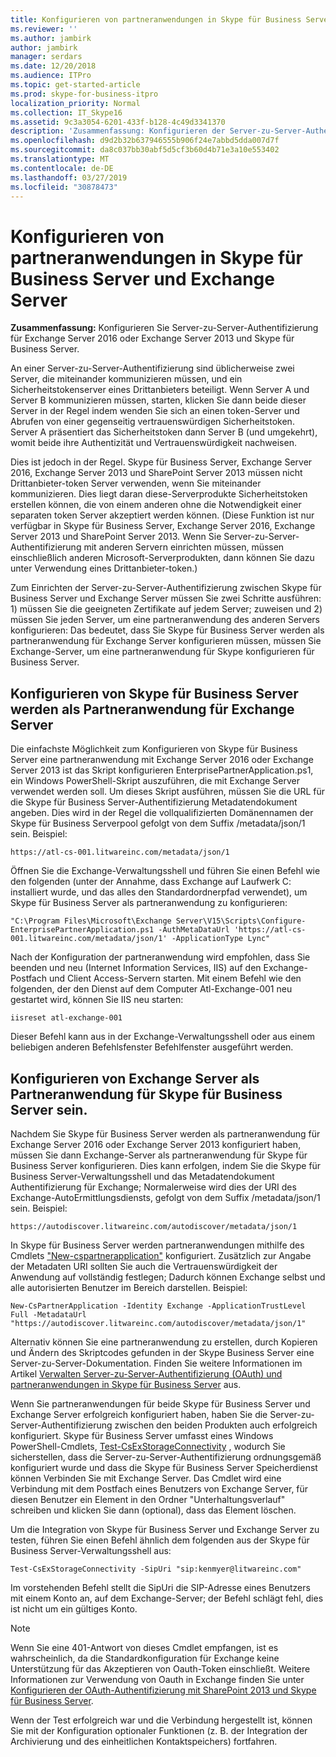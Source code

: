 ```yaml
---
title: Konfigurieren von partneranwendungen in Skype für Business Server 2015 und Exchange Server
ms.reviewer: ''
ms.author: jambirk
author: jambirk
manager: serdars
ms.date: 12/20/2018
ms.audience: ITPro
ms.topic: get-started-article
ms.prod: skype-for-business-itpro
localization_priority: Normal
ms.collection: IT_Skype16
ms.assetid: 9c3a3054-6201-433f-b128-4c49d3341370
description: 'Zusammenfassung: Konfigurieren der Server-zu-Server-Authentifizierung für Exchange Server 2016 oder Exchange Server 2013 und Skype für Business Server.'
ms.openlocfilehash: d9d2b32b637946555b906f24e7abbd5dda007d7f
ms.sourcegitcommit: da8c037bb30abf5d5cf3b60d4b71e3a10e553402
ms.translationtype: MT
ms.contentlocale: de-DE
ms.lasthandoff: 03/27/2019
ms.locfileid: "30878473"
---
```

# <a name="configure-partner-applications-in-skype-for-business-server-and-exchange-server"></a>Konfigurieren von partneranwendungen in Skype für Business Server und Exchange Server
 
**Zusammenfassung:** Konfigurieren Sie Server-zu-Server-Authentifizierung für Exchange Server 2016 oder Exchange Server 2013 und Skype für Business Server.
  
An einer Server-zu-Server-Authentifizierung sind üblicherweise zwei Server, die miteinander kommunizieren müssen, und ein Sicherheitstokenserver eines Drittanbieters beteiligt. Wenn Server A und Server B kommunizieren müssen, starten, klicken Sie dann beide dieser Server in der Regel indem wenden Sie sich an einen token-Server und Abrufen von einer gegenseitig vertrauenswürdigen Sicherheitstoken. Server A präsentiert das Sicherheitstoken dann Server B (und umgekehrt), womit beide ihre Authentizität und Vertrauenswürdigkeit nachweisen.
  
Dies ist jedoch in der Regel. Skype für Business Server, Exchange Server 2016, Exchange Server 2013 und SharePoint Server 2013 müssen nicht Drittanbieter-token Server verwenden, wenn Sie miteinander kommunizieren. Dies liegt daran diese-Serverprodukte Sicherheitstoken erstellen können, die von einem anderen ohne die Notwendigkeit einer separaten token Server akzeptiert werden können. (Diese Funktion ist nur verfügbar in Skype für Business Server, Exchange Server 2016, Exchange Server 2013 und SharePoint Server 2013. Wenn Sie Server-zu-Server-Authentifizierung mit anderen Servern einrichten müssen, müssen einschließlich anderen Microsoft-Serverprodukten, dann können Sie dazu unter Verwendung eines Drittanbieter-token.)
  
Zum Einrichten der Server-zu-Server-Authentifizierung zwischen Skype für Business Server und Exchange Server müssen Sie zwei Schritte ausführen: 1) müssen Sie die geeigneten Zertifikate auf jedem Server; zuweisen und 2) müssen Sie jeden Server, um eine partneranwendung des anderen Servers konfigurieren: Das bedeutet, dass Sie Skype für Business Server werden als partneranwendung für Exchange Server konfigurieren müssen, müssen Sie Exchange-Server, um eine partneranwendung für Skype konfigurieren für Business Server.
  
## <a name="configuring-skype-for-business-server-to-be-a-partner-application-for-exchange-server"></a>Konfigurieren von Skype für Business Server werden als Partneranwendung für Exchange Server

Die einfachste Möglichkeit zum Konfigurieren von Skype für Business Server eine partneranwendung mit Exchange Server 2016 oder Exchange Server 2013 ist das Skript konfigurieren EnterprisePartnerApplication.ps1, ein Windows PowerShell-Skript auszuführen, die mit Exchange Server verwendet werden soll. Um dieses Skript ausführen, müssen Sie die URL für die Skype für Business Server-Authentifizierung Metadatendokument angeben. Dies wird in der Regel die vollqualifizierten Domänennamen der Skype für Business Serverpool gefolgt von dem Suffix /metadata/json/1 sein. Beispiel:
  
```
https://atl-cs-001.litwareinc.com/metadata/json/1
```

Öffnen Sie die Exchange-Verwaltungsshell und führen Sie einen Befehl wie den folgenden (unter der Annahme, dass Exchange auf Laufwerk C: installiert wurde, und das alles den Standardordnerpfad verwendet), um Skype für Business Server als partneranwendung zu konfigurieren:
  
```
"C:\Program Files\Microsoft\Exchange Server\V15\Scripts\Configure-EnterprisePartnerApplication.ps1 -AuthMetaDataUrl 'https://atl-cs-001.litwareinc.com/metadata/json/1' -ApplicationType Lync"
```

Nach der Konfiguration der partneranwendung wird empfohlen, dass Sie beenden und neu (Internet Information Services, IIS) auf den Exchange-Postfach und Client Access-Servern starten. Mit einem Befehl wie den folgenden, der den Dienst auf dem Computer Atl-Exchange-001 neu gestartet wird, können Sie IIS neu starten:
  
```
iisreset atl-exchange-001
```

Dieser Befehl kann aus in der Exchange-Verwaltungsshell oder aus einem beliebigen anderen Befehlsfenster Befehlfenster ausgeführt werden.
  
## <a name="configuring-exchange-server-to-be-a-partner-application-for-skype-for-business-server"></a>Konfigurieren von Exchange Server als Partneranwendung für Skype für Business Server sein.

Nachdem Sie Skype für Business Server werden als partneranwendung für Exchange Server 2016 oder Exchange Server 2013 konfiguriert haben, müssen Sie dann Exchange-Server als partneranwendung für Skype für Business Server konfigurieren. Dies kann erfolgen, indem Sie die Skype für Business Server-Verwaltungsshell und das Metadatendokument Authentifizierung für Exchange; Normalerweise wird dies der URI des Exchange-AutoErmittlungsdiensts, gefolgt von dem Suffix /metadata/json/1 sein. Beispiel:
  
```
https://autodiscover.litwareinc.com/autodiscover/metadata/json/1
```

In Skype für Business Server werden partneranwendungen mithilfe des Cmdlets ["New-cspartnerapplication"](https://docs.microsoft.com/powershell/module/skype/new-cspartnerapplication?view=skype-ps) konfiguriert. Zusätzlich zur Angabe der Metadaten URI sollten Sie auch die Vertrauenswürdigkeit der Anwendung auf vollständig festlegen; Dadurch können Exchange selbst und alle autorisierten Benutzer im Bereich darstellen. Beispiel:
  
```
New-CsPartnerApplication -Identity Exchange -ApplicationTrustLevel Full -MetadataUrl "https://autodiscover.litwareinc.com/autodiscover/metadata/json/1"
```

Alternativ können Sie eine partneranwendung zu erstellen, durch Kopieren und Ändern des Skriptcodes gefunden in der Skype Business Server eine Server-zu-Server-Dokumentation. Finden Sie weitere Informationen im Artikel [Verwalten Server-zu-Server-Authentifizierung (OAuth) und partneranwendungen in Skype für Business Server](../../manage/authentication/server-to-server-and-partner-applications.md) aus.
  
Wenn Sie partneranwendungen für beide Skype für Business Server und Exchange Server erfolgreich konfiguriert haben, haben Sie die Server-zu-Server-Authentifizierung zwischen den beiden Produkten auch erfolgreich konfiguriert. Skype für Business Server umfasst eines Windows PowerShell-Cmdlets, [Test-CsExStorageConnectivity](https://docs.microsoft.com/powershell/module/skype/test-csexstorageconnectivity?view=skype-ps) , wodurch Sie sicherstellen, dass die Server-zu-Server-Authentifizierung ordnungsgemäß konfiguriert wurde und dass die Skype für Business Server Speicherdienst können Verbinden Sie mit Exchange Server. Das Cmdlet wird eine Verbindung mit dem Postfach eines Benutzers von Exchange Server, für diesen Benutzer ein Element in den Ordner "Unterhaltungsverlauf" schreiben und klicken Sie dann (optional), dass das Element löschen.
  
Um die Integration von Skype für Business Server und Exchange Server zu testen, führen Sie einen Befehl ähnlich dem folgenden aus der Skype für Business Server-Verwaltungsshell aus:
  
```
Test-CsExStorageConnectivity -SipUri "sip:kenmyer@litwareinc.com"
```

Im vorstehenden Befehl stellt die SipUri die SIP-Adresse eines Benutzers mit einem Konto an, auf dem Exchange-Server; der Befehl schlägt fehl, dies ist nicht um ein gültiges Konto.
  
> [!NOTE]
> Wenn Sie eine 401-Antwort von dieses Cmdlet empfangen, ist es wahrscheinlich, da die Standardkonfiguration für Exchange keine Unterstützung für das Akzeptieren von Oauth-Token einschließt. Weitere Informationen zur Verwendung von Oauth in Exchange finden Sie unter [Konfigurieren der OAuth-Authentifizierung mit SharePoint 2013 und Skype für Business Server](https://go.microsoft.com/fwlink/p/?LinkId=513103). 
  
Wenn der Test erfolgreich war und die Verbindung hergestellt ist, können Sie mit der Konfiguration optionaler Funktionen (z. B. der Integration der Archivierung und des einheitlichen Kontaktspeichers) fortfahren.
